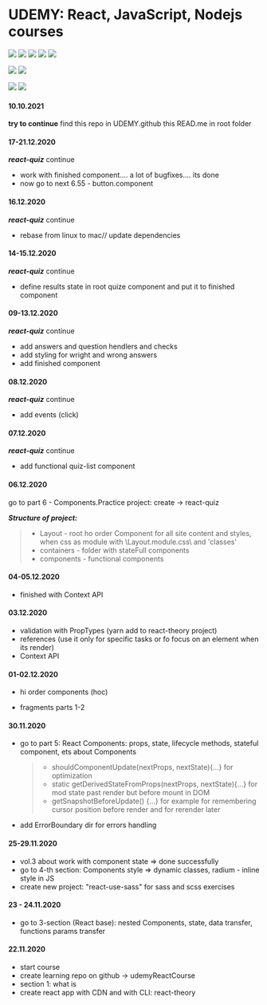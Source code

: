 # UDEMY: React, JavaScript, Nodejs courses

<p>
   <img src="https://img.shields.io/badge/javascript%20-%23323330.svg?&style=for-the-badge&logo=javascript&logoColor=%23F7DF1E"/>
  <img src="https://img.shields.io/badge/node.js%20-%2343853D.svg?&style=for-the-badge&logo=node.js&logoColor=white"/>
  <img src="https://img.shields.io/badge/react%20-%2320232a.svg?&style=for-the-badge&logo=react&logoColor=%2361DAFB"/>
  <img src="https://img.shields.io/badge/redux%20-%23593d88.svg?&style=for-the-badge&logo=redux&logoColor=white"/>
  <img src="https://img.shields.io/badge/firebase%20-%23039BE5.svg?&style=for-the-badge&logo=firebase"/>
</p>

[![](https://img.shields.io/github/issues/kuklinv/UDEMY?logo=UDEMY)](http://shields.io/) ![](https://img.shields.io/github/repo-size/kuklinv/UDEMY)

![](https://img.shields.io/github/last-commit/kuklinv/UDEMY?logo=github) ![](https://img.shields.io/github/commit-activity/y/kuklinv/UDEMY?logo=github)

#### 10.10.2021

**try to continue**
find this repo in UDEMY.github this READ.me in root folder

#### 17-21.12.2020

**_react-quiz_** continue

- work with finished component.... a lot of bugfixes.... its done
- now go to next 6.55 - button.component

#### 16.12.2020

**_react-quiz_** continue

- rebase from linux to mac// update dependencies

#### 14-15.12.2020

**_react-quiz_** continue

- define results state in root quize component and put it to finished component

#### 09-13.12.2020

**_react-quiz_** continue

- add answers and question hendlers and checks
- add styling for wright and wrong answers
- add finished component

#### 08.12.2020

**_react-quiz_** continue

- add events (click)

#### 07.12.2020

**_react-quiz_** continue

- add functional quiz-list component

#### 06.12.2020

go to part 6 - Components.Practice project: create -> react-quiz

**_Structure of project:_**

> - Layout - root ho order Component for all site content and styles, when css as module with \Layout.module.css\ and 'classes'
> - containers - folder with stateFull components
> - components - functional components

#### 04-05.12.2020

- finished with Context API

#### 03.12.2020

- validation with PropTypes (yarn add to react-theory project)
- references (use it only for specific tasks or fo focus on an element when its render)
- Context API

#### 01-02.12.2020

- hi order components (hoc)

- fragments parts 1-2

#### 30.11.2020

- go to part 5: React Components: props, state, lifecycle methods, stateful component, ets about Components

  > - shouldComponentUpdate(nextProps, nextState){...} for optimization
  > - static getDerivedStateFromProps(nextProps, nextState){...} for mod state past render but before mount in DOM
  > - getSnapshotBeforeUpdate() {...} for example for remembering cursor position before render and for rerender later

- add ErrorBoundary dir for errors handling

#### 25-29.11.2020

- vol.3 about work with component state => done successfully
- go to 4-th section: Components style => dynamic classes, radium - inline style in JS
- create new project: "react-use-sass" for sass and scss exercises

#### 23 - 24.11.2020

- go to 3-section (React base): nested Components, state, data transfer, functions params transfer

#### 22.11.2020

- start course
- create learning repo on github -> udemyReactCourse
- section 1: what is
- create react app with CDN and with CLI: react-theory
